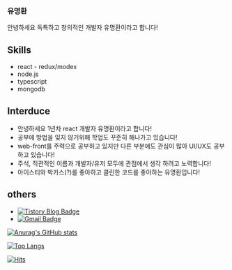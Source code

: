 ### 유명환 

안녕하세요 독특하고 창의적인 개발자 유명환이라고 합니다!



## Skills
  * react - redux/modex
  * node.js
  * typescript
  * mongodb
  
## Interduce
  * 안녕하세요 1년차 react 개발자 유명환이라고 합니다!
  * 공부에 방법을 잊지 않기위해 학업도 꾸준히 해나가고 있습니다!
  * web-front를 주력으로 공부하고 있지만 다른 부분에도 관심이 많아 UI/UX도 공부하고 있습니다!
  * 주석, 직관적인 이름과 개발자/유저 모두에 관점에서 생각 하려고 노력합니다!
  * 아이스티와 박카스(?)를 좋아하고 클린한 코드를 좋아하는 유명환입니다!

## others
  * [![Tistory Blog Badge](http://img.shields.io/badge/-Tistory%20blog-black?style=flat-square&logo=github&link=https://zzsza.github.io/)](https://allblack0811.tistory.com/)
  * [![Gmail Badge](https://img.shields.io/badge/Gmail-d14836?style=flat-square&logo=Gmail&logoColor=white&link=mailto:snugyun01@gmail.com)](mailto:yum969315@gmail.com)
  
[![Anurag's GitHub stats](https://github-readme-stats.vercel.app/api?username=famous0811)](https://github.com/anuraghazra/github-readme-stats)

[![Top Langs](https://github-readme-stats.vercel.app/api/top-langs/?username=famous0811&layout=compact)](https://github.com/anuraghazra/github-readme-stats)

[![Hits](https://hits.seeyoufarm.com/api/count/incr/badge.svg?url=https%3A%2F%2Fgithub.com%2Ffamous0811&count_bg=%2379C83D&title_bg=%23555555&icon=windows.svg&icon_color=%23E7E7E7&title=hits&edge_flat=false)](https://hits.seeyoufarm.com)




